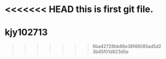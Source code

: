 <<<<<<< HEAD
this is first git file.
=======
# kjy102713
>>>>>>> 6ba42728bb88e38f48085ad5d23b45f01d623d5e
